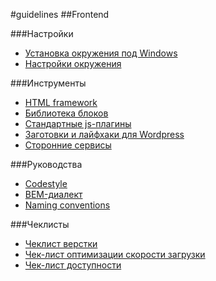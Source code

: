 #guidelines
##Frontend

###Настройки
* [Установка окружения под Windows](https://github.com/ideus-team/guidelines/blob/master/frontend/init.md)
* [Настройки окружения](https://github.com/ideus-team/guidelines/blob/master/frontend/settings.md)

###Инструменты
* [HTML framework](https://github.com/ideus-team/html-framework)
* [Библиотека блоков](https://github.com/ideus-team/bem-snippets)
* [Стандартные js-плагины](https://github.com/ideus-team/guidelines/blob/master/frontend/js-plugins.md)
* [Заготовки и лайфхаки для Wordpress](https://github.com/ideus-team/wordpress)
* [Сторонние сервисы](https://github.com/ideus-team/guidelines/blob/master/frontend/links.md)

###Руководства
* [Codestyle](https://github.com/ideus-team/guidelines/blob/master/frontend/codestyle.md)
* [BEM-диалект](https://github.com/ideus-team/guidelines/blob/master/frontend/bem.md)
* [Naming conventions](https://github.com/ideus-team/guidelines/blob/master/frontend/naming-conventions.md)

###Чеклисты
* [Чеклист верстки](https://github.com/delka/html5checklist)
* [Чек-лист оптимизации скорости загрузки](https://github.com/delka/WebPerformanceChecklist)
* [Чек-лист доступности](http://webstandardsdays.ru/2014/12/06/pres/web-a11y/?full#33)
